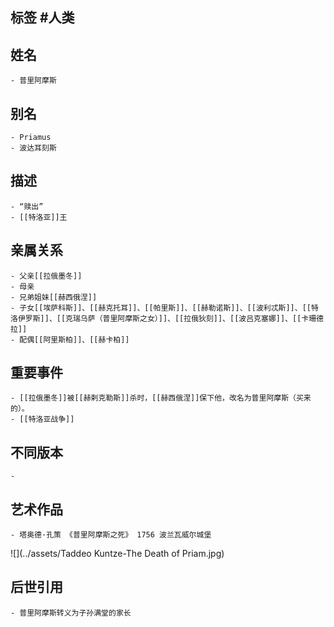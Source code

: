 ## 标签  #人类
## 姓名
	- 普里阿摩斯
## 别名
	- Priamus
	- 波达耳刻斯
## 描述
	- “赎出”
	- [[特洛亚]]王
## 亲属关系
	- 父亲[[拉俄墨冬]]
	- 母亲
	- 兄弟姐妹[[赫西俄涅]]
	- 子女[[埃萨科斯]]、[[赫克托耳]]、[[帕里斯]]、[[赫勒诺斯]]、[[波利忒斯]]、[[特洛伊罗斯]]、[[克瑞乌萨（普里阿摩斯之女）]]、[[拉俄狄刻]]、[[波吕克塞娜]]、[[卡珊德拉]]
	- 配偶[[阿里斯柏]]、[[赫卡柏]]
## 重要事件
	- [[拉俄墨冬]]被[[赫剌克勒斯]]杀时，[[赫西俄涅]]保下他，改名为普里阿摩斯（买来的）。
	- [[特洛亚战争]]
## 不同版本
	-
## 艺术作品
	- 塔奥德·孔策 《普里阿摩斯之死》 1756 波兰瓦威尔城堡
 ![](../assets/Taddeo Kuntze-The Death of Priam.jpg)
## 后世引用
	- 普里阿摩斯转义为子孙满堂的家长
